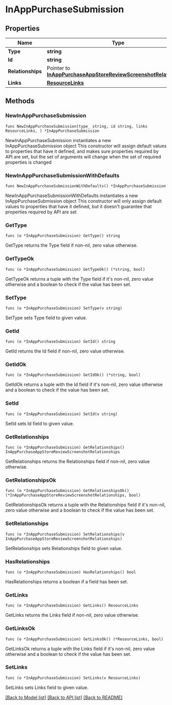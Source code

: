 # InAppPurchaseSubmission

## Properties

Name | Type | Description | Notes
------------ | ------------- | ------------- | -------------
**Type** | **string** |  | 
**Id** | **string** |  | 
**Relationships** | Pointer to [**InAppPurchaseAppStoreReviewScreenshotRelationships**](InAppPurchaseAppStoreReviewScreenshotRelationships.md) |  | [optional] 
**Links** | [**ResourceLinks**](ResourceLinks.md) |  | 

## Methods

### NewInAppPurchaseSubmission

`func NewInAppPurchaseSubmission(type_ string, id string, links ResourceLinks, ) *InAppPurchaseSubmission`

NewInAppPurchaseSubmission instantiates a new InAppPurchaseSubmission object
This constructor will assign default values to properties that have it defined,
and makes sure properties required by API are set, but the set of arguments
will change when the set of required properties is changed

### NewInAppPurchaseSubmissionWithDefaults

`func NewInAppPurchaseSubmissionWithDefaults() *InAppPurchaseSubmission`

NewInAppPurchaseSubmissionWithDefaults instantiates a new InAppPurchaseSubmission object
This constructor will only assign default values to properties that have it defined,
but it doesn't guarantee that properties required by API are set

### GetType

`func (o *InAppPurchaseSubmission) GetType() string`

GetType returns the Type field if non-nil, zero value otherwise.

### GetTypeOk

`func (o *InAppPurchaseSubmission) GetTypeOk() (*string, bool)`

GetTypeOk returns a tuple with the Type field if it's non-nil, zero value otherwise
and a boolean to check if the value has been set.

### SetType

`func (o *InAppPurchaseSubmission) SetType(v string)`

SetType sets Type field to given value.


### GetId

`func (o *InAppPurchaseSubmission) GetId() string`

GetId returns the Id field if non-nil, zero value otherwise.

### GetIdOk

`func (o *InAppPurchaseSubmission) GetIdOk() (*string, bool)`

GetIdOk returns a tuple with the Id field if it's non-nil, zero value otherwise
and a boolean to check if the value has been set.

### SetId

`func (o *InAppPurchaseSubmission) SetId(v string)`

SetId sets Id field to given value.


### GetRelationships

`func (o *InAppPurchaseSubmission) GetRelationships() InAppPurchaseAppStoreReviewScreenshotRelationships`

GetRelationships returns the Relationships field if non-nil, zero value otherwise.

### GetRelationshipsOk

`func (o *InAppPurchaseSubmission) GetRelationshipsOk() (*InAppPurchaseAppStoreReviewScreenshotRelationships, bool)`

GetRelationshipsOk returns a tuple with the Relationships field if it's non-nil, zero value otherwise
and a boolean to check if the value has been set.

### SetRelationships

`func (o *InAppPurchaseSubmission) SetRelationships(v InAppPurchaseAppStoreReviewScreenshotRelationships)`

SetRelationships sets Relationships field to given value.

### HasRelationships

`func (o *InAppPurchaseSubmission) HasRelationships() bool`

HasRelationships returns a boolean if a field has been set.

### GetLinks

`func (o *InAppPurchaseSubmission) GetLinks() ResourceLinks`

GetLinks returns the Links field if non-nil, zero value otherwise.

### GetLinksOk

`func (o *InAppPurchaseSubmission) GetLinksOk() (*ResourceLinks, bool)`

GetLinksOk returns a tuple with the Links field if it's non-nil, zero value otherwise
and a boolean to check if the value has been set.

### SetLinks

`func (o *InAppPurchaseSubmission) SetLinks(v ResourceLinks)`

SetLinks sets Links field to given value.



[[Back to Model list]](../README.md#documentation-for-models) [[Back to API list]](../README.md#documentation-for-api-endpoints) [[Back to README]](../README.md)



